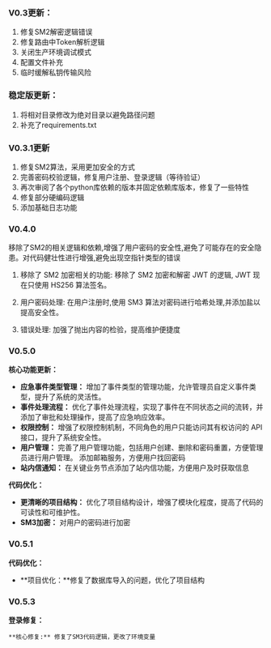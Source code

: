 ### V0.3更新：

1. 修复SM2解密逻辑错误
2. 修复路由中Token解析逻辑
3. 关闭生产环境调试模式
4. 配置文件补充
5. 临时缓解私钥传输风险

### 稳定版更新：
1. 将相对目录修改为绝对目录以避免路径问题
2. 补充了requirements.txt

### V0.3.1更新

1. 修复SM2算法，采用更加安全的方式
2. 完善密码校验逻辑，修复用户注册、登录逻辑（等待验证）
3. 再次审阅了各个python库依赖的版本并固定依赖库版本，修复了一些特性
4. 修复部分硬编码逻辑
5. 添加基础日志功能

### V0.4.0
移除了SM2的相关逻辑和依赖,增强了用户密码的安全性,避免了可能存在的安全隐患。对代码健壮性进行增强,避免出现空指针类型的错误

1. 移除了 SM2 加密相关的功能:
    移除了 SM2 加密和解密 JWT 的逻辑, JWT 现在只使用 HS256 算法签名。

2. 用户密码处理:
    在用户注册时,使用 SM3 算法对密码进行哈希处理,并添加盐以提高安全性。

3. 错误处理:
    加强了抛出内容的检验，提高维护便捷度

### V0.5.0
**核心功能更新：**

*   **应急事件类型管理：** 增加了事件类型的管理功能，允许管理员自定义事件类型，提升了系统的灵活性。
*   **事件处理流程：** 优化了事件处理流程，实现了事件在不同状态之间的流转，并添加了审批和处理操作，提高了应急响应效率。
*   **权限控制：** 增强了权限控制机制，不同角色的用户只能访问其有权访问的 API 接口，提升了系统安全性。
*   **用户管理：** 完善了用户管理功能，包括用户创建、删除和密码重置，方便管理员进行用户管理。 添加邮箱服务，方便用户找回密码
*   **站内信通知：** 在关键业务节点添加了站内信功能，方便用户及时获取信息

**代码优化：**

*   **更清晰的项目结构：** 优化了项目结构设计，增强了模块化程度，提高了代码的可读性和可维护性。
*   **SM3加密：** 对用户的密码进行加密

### V0.5.1
**代码优化：**

*	**项目优化：**修复了数据库导入的问题，优化了项目结构


### V0.5.3
**登录修复：**

    **核心修复:** 修复了SM3代码逻辑，更改了环境变量
